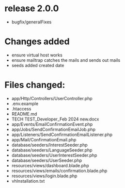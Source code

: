 # release 2.0.0
- bugfix/generalFixes

# Changes added 
- ensure virtual host works
- ensure mailtrap catches the mails and sends out mails
- seeds added created date

# Files changed:
- app/Http/Controllers/UserController.php
- .env.example
- .htaccess
- README.md
- TECH TEST_Developer_Feb 2024 new.docx
- app/Events/EmailConfirmationEvent.php
- app/Jobs/SendConfirmationEmailJob.php
- app/Listeners/SendConfirmationEmailListener.php
- app/Mail/ConfirmationEmail.php
- database/seeders/InterestSeeder.php
- database/seeders/LanguageSeeder.php
- database/seeders/UserInterestSeeder.php
- database/seeders/UserSeeder.php
- resources/views/dashboard.blade.php
- resources/views/emails/confirmation.blade.php
- resources/views/login.blade.php
- vhInstallation.txt